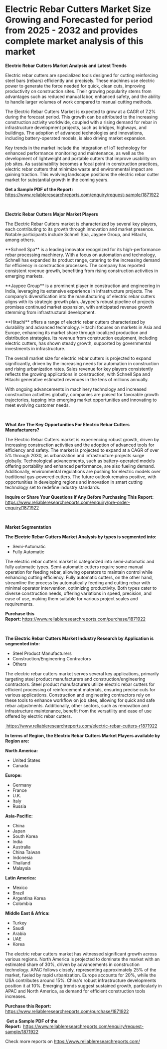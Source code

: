 <p><h1>Electric Rebar Cutters Market Size Growing and Forecasted for period from 2025 - 2032 and provides complete market analysis of this market</h1></p><p><strong>Electric Rebar Cutters Market Analysis and Latest Trends</strong></p>
<p><p>Electric rebar cutters are specialized tools designed for cutting reinforcing steel bars (rebars) efficiently and precisely. These machines use electric power to generate the force needed for quick, clean cuts, improving productivity on construction sites. Their growing popularity stems from advantages such as reduced manual labor, enhanced safety, and the ability to handle larger volumes of work compared to manual cutting methods.</p><p>The Electric Rebar Cutters Market is expected to grow at a CAGR of 7.2% during the forecast period. This growth can be attributed to the increasing construction activity worldwide, coupled with a rising demand for rebar in infrastructure development projects, such as bridges, highways, and buildings. The adoption of advanced technologies and innovations, including battery-operated models, is also driving market expansion.</p><p>Key trends in the market include the integration of IoT technology for enhanced performance monitoring and maintenance, as well as the development of lightweight and portable cutters that improve usability on job sites. As sustainability becomes a focal point in construction practices, electric rebar cutters that minimize waste and environmental impact are gaining traction. This evolving landscape positions the electric rebar cutter market for substantial growth in the coming years.</p></p>
<p><strong>Get a Sample PDF of the Report:&nbsp;</strong> <a href="https://www.reliableresearchreports.com/enquiry/request-sample/1871922?utm_campaign=3543&utm_medium=2&utm_source=Github&utm_content=ia&utm_term=08042025&utm_id=electric-rebar-cutters">https://www.reliableresearchreports.com/enquiry/request-sample/1871922</a></p>
<p>&nbsp;</p>
<p><strong>Electric Rebar Cutters Major Market Players</strong></p>
<p><p>The Electric Rebar Cutters market is characterized by several key players, each contributing to its growth through innovation and market presence. Notable participants include Schnell Spa, Jaypee Group, and Hitachi, among others.</p><p>**Schnell Spa** is a leading innovator recognized for its high-performance rebar processing machinery. With a focus on automation and technology, Schnell has expanded its product range, catering to the increasing demand for efficiency in construction processes. The company has reported consistent revenue growth, benefiting from rising construction activities in emerging markets.</p><p>**Jaypee Group** is a prominent player in construction and engineering in India, leveraging its extensive experience in infrastructure projects. The company’s diversification into the manufacturing of electric rebar cutters aligns with its strategic growth plan. Jaypee's robust pipeline of projects promises continued market expansion, with anticipated revenue growth stemming from infrastructural development.</p><p>**Hitachi** offers a range of electric rebar cutters characterized by durability and advanced technology. Hitachi focuses on markets in Asia and Europe, enhancing its market share through localized production and distribution strategies. Its revenue from construction equipment, including electric cutters, has shown steady growth, supported by governmental investments in infrastructure.</p><p>The overall market size for electric rebar cutters is projected to expand significantly, driven by the increasing needs for automation in construction and rising urbanization rates. Sales revenue for key players consistently reflects the growing applications in construction, with Schnell Spa and Hitachi generative estimated revenues in the tens of millions annually.</p><p>With ongoing advancements in machinery technology and increased construction activities globally, companies are poised for favorable growth trajectories, tapping into emerging market opportunities and innovating to meet evolving customer needs.</p></p>
<p>&nbsp;</p>
<p><strong>What Are The Key Opportunities For Electric Rebar Cutters Manufacturers?</strong></p>
<p><p>The Electric Rebar Cutters market is experiencing robust growth, driven by increasing construction activities and the adoption of advanced tools for efficiency and safety. The market is projected to expand at a CAGR of over 5% through 2030, as urbanization and infrastructure projects surge globally. Technological advancements, such as battery-operated models offering portability and enhanced performance, are also fueling demand. Additionally, environmental regulations are pushing for electric models over traditional gas-powered cutters. The future outlook remains positive, with opportunities in developing regions and innovation in smart cutting technology set to redefine industry standards.</p></p>
<p><strong>Inquire or Share Your Questions If Any Before Purchasing This Report:</strong> <a href="https://www.reliableresearchreports.com/enquiry/pre-order-enquiry/1871922?utm_campaign=3543&utm_medium=2&utm_source=Github&utm_content=ia&utm_term=08042025&utm_id=electric-rebar-cutters">https://www.reliableresearchreports.com/enquiry/pre-order-enquiry/1871922</a></p>
<p>&nbsp;</p>
<p><strong>Market Segmentation</strong></p>
<p><strong>The Electric Rebar Cutters Market Analysis by types is segmented into:</strong></p>
<p><ul><li>Semi-Automatic</li><li>Fully Automatic</li></ul></p>
<p><p>The electric rebar cutters market is categorized into semi-automatic and fully automatic types. Semi-automatic cutters require some manual operation for feeding rebar, allowing operators to maintain control while enhancing cutting efficiency. Fully automatic cutters, on the other hand, streamline the process by automatically feeding and cutting rebar with minimal operator intervention, optimizing productivity. Both types cater to diverse construction needs, offering variations in speed, precision, and ease of use, making them suitable for various project scales and requirements.</p></p>
<p><strong>Purchase this Report:&nbsp;</strong><a href="https://www.reliableresearchreports.com/purchase/1871922?utm_campaign=3543&utm_medium=2&utm_source=Github&utm_content=ia&utm_term=08042025&utm_id=electric-rebar-cutters">https://www.reliableresearchreports.com/purchase/1871922</a></p>
<p>&nbsp;</p>
<p><strong>The Electric Rebar Cutters Market Industry Research by Application is segmented into:</strong></p>
<p><ul><li>Steel Product Manufacturers</li><li>Construction/Engineering Contractors</li><li>Others</li></ul></p>
<p><p>The electric rebar cutters market serves several key applications, primarily targeting steel product manufacturers and construction/engineering contractors. Steel product manufacturers utilize electric rebar cutters for efficient processing of reinforcement materials, ensuring precise cuts for various applications. Construction and engineering contractors rely on these tools to enhance workflow on job sites, allowing for quick and safe rebar adjustments. Additionally, other sectors, such as renovation and infrastructure maintenance, benefit from the versatility and ease of use offered by electric rebar cutters.</p></p>
<p><a href="https://www.reliableresearchreports.com/electric-rebar-cutters-r1871922?utm_campaign=3543&utm_medium=2&utm_source=Github&utm_content=ia&utm_term=08042025&utm_id=electric-rebar-cutters">&nbsp;https://www.reliableresearchreports.com/electric-rebar-cutters-r1871922</a></p>
<p><strong>In terms of Region, the Electric Rebar Cutters Market Players available by Region are:</strong></p>
<p>
    <p> <strong> North America: </strong>
        <ul>
            <li>United States</li>
            <li>Canada</li>
        </ul>
        </p> 
    <p> <strong> Europe: </strong>
        <ul>
            <li>Germany</li>
            <li>France</li>
            <li>U.K.</li>
            <li>Italy</li>
            <li>Russia</li>
        </ul>
        </p> 
    <p> <strong> Asia-Pacific: </strong>
        <ul>
            <li>China</li>
            <li>Japan</li>
            <li>South Korea</li>
            <li>India</li>
            <li>Australia</li>
            <li>China Taiwan</li>
            <li>Indonesia</li>
            <li>Thailand</li>
            <li>Malaysia</li>
        </ul>
        </p> 
    <p> <strong> Latin America: </strong>
        <ul>
            <li>Mexico</li>
            <li>Brazil</li>
            <li>Argentina Korea</li>
            <li>Colombia</li>
        </ul>
        </p> 
    <p> <strong> Middle East & Africa: </strong>
        <ul>
            <li>Turkey</li>
            <li>Saudi</li>
            <li>Arabia</li>
            <li>UAE</li>
            <li>Korea</li>
        </ul>
    </p>
    </p>
<p><p>The electric rebar cutters market has witnessed significant growth across various regions. North America is projected to dominate the market with an estimated share of 30%, driven by advancements in construction technology. APAC follows closely, representing approximately 25% of the market, fueled by rapid urbanization. Europe accounts for 20%, while the USA contributes around 15%. China's robust infrastructure developments position it at 10%. Emerging trends suggest sustained growth, particularly in APAC and North America, as demand for efficient construction tools increases.</p></p>
<p><strong>Purchase this Report: </strong><a href="https://www.reliableresearchreports.com/purchase/1871922?utm_campaign=3543&utm_medium=2&utm_source=Github&utm_content=ia&utm_term=08042025&utm_id=electric-rebar-cutters">https://www.reliableresearchreports.com/purchase/1871922</a></p>
<p>&nbsp;<strong>Get a Sample PDF of the Report:&nbsp;&nbsp;</strong><a href="https://www.reliableresearchreports.com/enquiry/request-sample/1871922?utm_campaign=3543&utm_medium=2&utm_source=Github&utm_content=ia&utm_term=08042025&utm_id=electric-rebar-cutters">https://www.reliableresearchreports.com/enquiry/request-sample/1871922</a></p>
<p><strong></strong></p>
<p>Check more reports on <a href="https://www.reliableresearchreports.com/?utm_campaign=3543&utm_medium=2&utm_source=Github&utm_content=ia&utm_term=08042025&utm_id=electric-rebar-cutters">https://www.reliableresearchreports.com/</a></p>